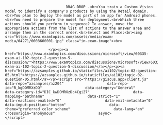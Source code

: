 <p class="card-text">
							
								DRAG DROP -<br>You train a Custom Vision model to identify a company's products by using the Retail domain.<br>You plan to deploy the model as part of an app for Android phones.<br>You need to prepare the model for deployment.<br>Which three actions should you perform in sequence? To answer, move the appropriate actions from the list of actions to the answer area and arrange them in the correct order.<br>Select and Place:<br><img src="https://www.examtopics.com/assets/media/exam-media/04271/0008600001.jpg" class="in-exam-image"><br>
							
						</p><p><a href="https://www.examtopics.com/discussions/microsoft/view/60335-exam-ai-102-topic-2-question-5-discussion/">https://www.examtopics.com/discussions/microsoft/view/60335-exam-ai-102-topic-2-question-5-discussion/</a></p><p><a href="https://azsamples.github.io/staticfiles/ai102/topic-02-question-05.html">https://azsamples.github.io/staticfiles/ai102/topic-02-question-05.html</a></p><script src="https://giscus.app/client.js"                    data-repo="azsamples/az204"                    data-repo-id="R_kgDOMRXzDQ"                    data-category="General"                    data-category-id="DIC_kwDOMRXzDc4Cgi27"                    data-mapping="pathname"                    data-strict="1"                    data-reactions-enabled="0"                    data-emit-metadata="0"                    data-input-position="bottom"                    data-theme="preferred_color_scheme"                    data-lang="en"                    crossorigin="anonymous"                    async>                    </script>